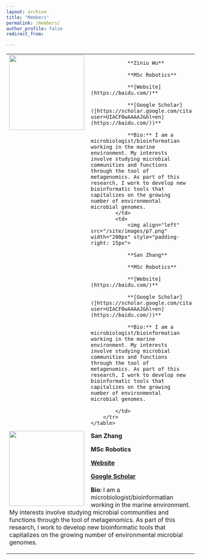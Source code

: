 ```yaml
---
layout: archive
title: "Members"
permalink: /members/
author_profile: false
redirect_from:

---
```


<html>
    <table style="margin-left: auto; margin-right: auto;">
        <tr>
            <td>
                <img align="left" src="/site/images/p7.png" width="200px" style="padding-right: 15px">

                **Ziniu Wu**

                **MSc Robotics**

                **[Website](https://baidu.com/)**

                **[Google Scholar]([https://scholar.google.com/citations?user=UIACF0wAAAAJ&hl=en](https://baidu.com/))**

                **Bio:** I am a microbiologist/bioinformatian working in the marine environment. My interests involve studying microbial communities and functions through the tool of metagenomics. As part of this research, I work to develop new bioinformatic tools that capitalizes on the growing number of environmental microbial genomes.
            </td>
            <td>
                <img align="left" src="/site/images/p7.png" width="200px" style="padding-right: 15px">

                **San Zhang**

                **MSc Robotics**

                **[Website](https://baidu.com/)**

                **[Google Scholar]([https://scholar.google.com/citations?user=UIACF0wAAAAJ&hl=en](https://baidu.com/))**

                **Bio:** I am a microbiologist/bioinformatian working in the marine environment. My interests involve studying microbial communities and functions through the tool of metagenomics. As part of this research, I work to develop new bioinformatic tools that capitalizes on the growing number of environmental microbial genomes.

            </td>
        </tr>
    </table>
</html>








<img align="left" src="/site/images/p7.png" width="200px" style="padding-right: 15px">

**San Zhang**

**MSc Robotics**

**[Website](https://baidu.com/)**

**[Google Scholar]([https://scholar.google.com/citations?user=UIACF0wAAAAJ&hl=en](https://baidu.com/))**

**Bio:** I am a microbiologist/bioinformatian working in the marine environment. My interests involve studying microbial communities and functions through the tool of metagenomics. As part of this research, I work to develop new bioinformatic tools that capitalizes on the growing number of environmental microbial genomes.
